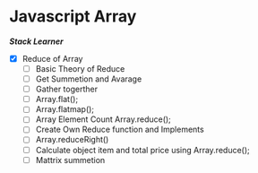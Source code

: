 # Javascript Array

**_Stack Learner_**

- [x] Reduce of Array
  - [ ] Basic Theory of Reduce
  - [ ] Get Summetion and Avarage
  - [ ] Gather togerther
  - [ ] Array.flat();
  - [ ] Array.flatmap();
  - [ ] Array Element Count Array.reduce();
  - [ ] Create Own Reduce function and Implements
  - [ ] Array.reduceRight()
  - [ ] Calculate object item and total price using Array.reduce();
  - [ ] Mattrix summetion
